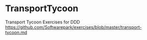 # TransportTycoon
Transport Tycoon Exercises for DDD https://github.com/Softwarepark/exercises/blob/master/transport-tycoon.md
